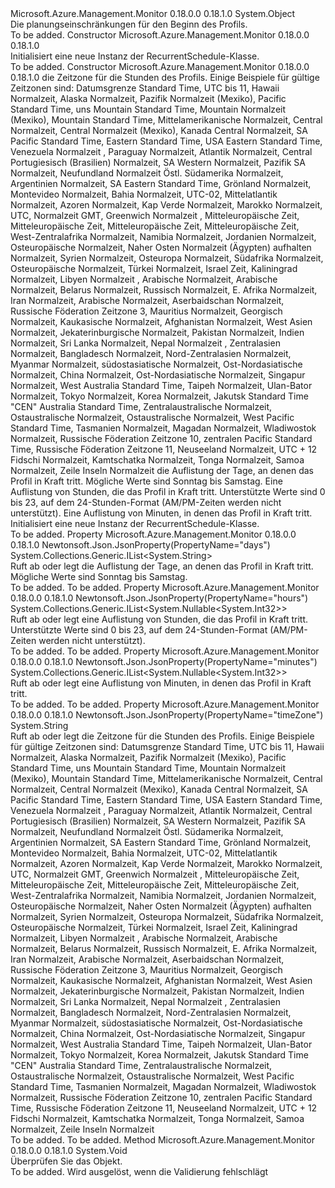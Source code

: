 <Type Name="RecurrentSchedule" FullName="Microsoft.Azure.Management.Monitor.Management.Models.RecurrentSchedule">
  <TypeSignature Language="C#" Value="public class RecurrentSchedule" />
  <TypeSignature Language="ILAsm" Value=".class public auto ansi beforefieldinit RecurrentSchedule extends System.Object" />
  <TypeSignature Language="DocId" Value="T:Microsoft.Azure.Management.Monitor.Management.Models.RecurrentSchedule" />
  <TypeSignature Language="VB.NET" Value="Public Class RecurrentSchedule" />
  <TypeSignature Language="F#" Value="type RecurrentSchedule = class" />
  <AssemblyInfo>
    <AssemblyName>Microsoft.Azure.Management.Monitor</AssemblyName>
    <AssemblyVersion>0.18.0.0</AssemblyVersion>
    <AssemblyVersion>0.18.1.0</AssemblyVersion>
  </AssemblyInfo>
  <Base>
    <BaseTypeName>System.Object</BaseTypeName>
  </Base>
  <Interfaces />
  <Docs>
    <summary>
            Die planungseinschränkungen für den Beginn des Profils.
            </summary>
    <remarks>To be added.</remarks>
  </Docs>
  <Members>
    <Member MemberName=".ctor">
      <MemberSignature Language="C#" Value="public RecurrentSchedule ();" />
      <MemberSignature Language="ILAsm" Value=".method public hidebysig specialname rtspecialname instance void .ctor() cil managed" />
      <MemberSignature Language="DocId" Value="M:Microsoft.Azure.Management.Monitor.Management.Models.RecurrentSchedule.#ctor" />
      <MemberSignature Language="VB.NET" Value="Public Sub New ()" />
      <MemberType>Constructor</MemberType>
      <AssemblyInfo>
        <AssemblyName>Microsoft.Azure.Management.Monitor</AssemblyName>
        <AssemblyVersion>0.18.0.0</AssemblyVersion>
        <AssemblyVersion>0.18.1.0</AssemblyVersion>
      </AssemblyInfo>
      <Parameters />
      <Docs>
        <summary>
            Initialisiert eine neue Instanz der RecurrentSchedule-Klasse.
            </summary>
        <remarks>To be added.</remarks>
      </Docs>
    </Member>
    <Member MemberName=".ctor">
      <MemberSignature Language="C#" Value="public RecurrentSchedule (string timeZone, System.Collections.Generic.IList&lt;string&gt; days, System.Collections.Generic.IList&lt;Nullable&lt;int&gt;&gt; hours, System.Collections.Generic.IList&lt;Nullable&lt;int&gt;&gt; minutes);" />
      <MemberSignature Language="ILAsm" Value=".method public hidebysig specialname rtspecialname instance void .ctor(string timeZone, class System.Collections.Generic.IList`1&lt;string&gt; days, class System.Collections.Generic.IList`1&lt;valuetype System.Nullable`1&lt;int32&gt;&gt; hours, class System.Collections.Generic.IList`1&lt;valuetype System.Nullable`1&lt;int32&gt;&gt; minutes) cil managed" />
      <MemberSignature Language="DocId" Value="M:Microsoft.Azure.Management.Monitor.Management.Models.RecurrentSchedule.#ctor(System.String,System.Collections.Generic.IList{System.String},System.Collections.Generic.IList{System.Nullable{System.Int32}},System.Collections.Generic.IList{System.Nullable{System.Int32}})" />
      <MemberSignature Language="VB.NET" Value="Public Sub New (timeZone As String, days As IList(Of String), hours As IList(Of Nullable(Of Integer)), minutes As IList(Of Nullable(Of Integer)))" />
      <MemberSignature Language="F#" Value="new Microsoft.Azure.Management.Monitor.Management.Models.RecurrentSchedule : string * System.Collections.Generic.IList&lt;string&gt; * System.Collections.Generic.IList&lt;Nullable&lt;int&gt;&gt; * System.Collections.Generic.IList&lt;Nullable&lt;int&gt;&gt; -&gt; Microsoft.Azure.Management.Monitor.Management.Models.RecurrentSchedule" Usage="new Microsoft.Azure.Management.Monitor.Management.Models.RecurrentSchedule (timeZone, days, hours, minutes)" />
      <MemberType>Constructor</MemberType>
      <AssemblyInfo>
        <AssemblyName>Microsoft.Azure.Management.Monitor</AssemblyName>
        <AssemblyVersion>0.18.0.0</AssemblyVersion>
        <AssemblyVersion>0.18.1.0</AssemblyVersion>
      </AssemblyInfo>
      <Parameters>
        <Parameter Name="timeZone" Type="System.String" />
        <Parameter Name="days" Type="System.Collections.Generic.IList&lt;System.String&gt;" />
        <Parameter Name="hours" Type="System.Collections.Generic.IList&lt;System.Nullable&lt;System.Int32&gt;&gt;" />
        <Parameter Name="minutes" Type="System.Collections.Generic.IList&lt;System.Nullable&lt;System.Int32&gt;&gt;" />
      </Parameters>
      <Docs>
        <param name="timeZone">die Zeitzone für die Stunden des Profils.
            Einige Beispiele für gültige Zeitzonen sind: Datumsgrenze Standard Time, UTC bis 11, Hawaii Normalzeit, Alaska Normalzeit, Pazifik Normalzeit (Mexiko), Pacific Standard Time, uns Mountain Standard Time, Mountain Normalzeit (Mexiko), Mountain Standard Time, Mittelamerikanische Normalzeit, Central Normalzeit, Central Normalzeit (Mexiko), Kanada Central Normalzeit, SA Pacific Standard Time, Eastern Standard Time, USA Eastern Standard Time, Venezuela Normalzeit , Paraguay Normalzeit, Atlantik Normalzeit, Central Portugiesisch (Brasilien) Normalzeit, SA Western Normalzeit, Pazifik SA Normalzeit, Neufundland Normalzeit Östl. Südamerika Normalzeit, Argentinien Normalzeit, SA Eastern Standard Time, Grönland Normalzeit, Montevideo Normalzeit, Bahia Normalzeit, UTC-02, Mittelatlantik Normalzeit, Azoren Normalzeit, Kap Verde Normalzeit, Marokko Normalzeit, UTC, Normalzeit GMT, Greenwich Normalzeit , Mitteleuropäische Zeit, Mitteleuropäische Zeit, Mitteleuropäische Zeit, Mitteleuropäische Zeit, West-Zentralafrika Normalzeit, Namibia Normalzeit, Jordanien Normalzeit, Osteuropäische Normalzeit, Naher Osten Normalzeit (Ägypten) aufhalten Normalzeit, Syrien Normalzeit, Osteuropa Normalzeit, Südafrika Normalzeit, Osteuropäische Normalzeit, Türkei Normalzeit, Israel Zeit, Kaliningrad Normalzeit, Libyen Normalzeit , Arabische Normalzeit, Arabische Normalzeit, Belarus Normalzeit, Russisch Normalzeit, E. Afrika Normalzeit, Iran Normalzeit, Arabische Normalzeit, Aserbaidschan Normalzeit, Russische Föderation Zeitzone 3, Mauritius Normalzeit, Georgisch Normalzeit, Kaukasische Normalzeit, Afghanistan Normalzeit, West Asien Normalzeit, Jekaterinburgische Normalzeit, Pakistan Normalzeit, Indien Normalzeit, Sri Lanka Normalzeit, Nepal Normalzeit , Zentralasien Normalzeit, Bangladesch Normalzeit, Nord-Zentralasien Normalzeit, Myanmar Normalzeit, südostasiatische Normalzeit, Ost-Nordasiatische Normalzeit, China Normalzeit, Ost-Nordasiatische Normalzeit, Singapur Normalzeit, West Australia Standard Time, Taipeh Normalzeit, Ulan-Bator Normalzeit, Tokyo Normalzeit, Korea Normalzeit, Jakutsk Standard Time "CEN" Australia Standard Time, Zentralaustralische Normalzeit, Ostaustralische Normalzeit, Ostaustralische Normalzeit, West Pacific Standard Time, Tasmanien Normalzeit, Magadan Normalzeit, Wladiwostok Normalzeit, Russische Föderation Zeitzone 10, zentralen Pacific Standard Time, Russische Föderation Zeitzone 11, Neuseeland Normalzeit, UTC + 12 Fidschi Normalzeit, Kamtschatka Normalzeit, Tonga Normalzeit, Samoa Normalzeit, Zeile Inseln Normalzeit</param>
        <param name="days">die Auflistung der Tage, an denen das Profil in Kraft tritt. Mögliche Werte sind Sonntag bis Samstag.</param>
        <param name="hours">Eine Auflistung von Stunden, die das Profil in Kraft tritt. Unterstützte Werte sind 0 bis 23, auf dem 24-Stunden-Format (AM/PM-Zeiten werden nicht unterstützt).</param>
        <param name="minutes">Eine Auflistung von Minuten, in denen das Profil in Kraft tritt.</param>
        <summary>
            Initialisiert eine neue Instanz der RecurrentSchedule-Klasse.
            </summary>
        <remarks>To be added.</remarks>
      </Docs>
    </Member>
    <Member MemberName="Days">
      <MemberSignature Language="C#" Value="public System.Collections.Generic.IList&lt;string&gt; Days { get; set; }" />
      <MemberSignature Language="ILAsm" Value=".property instance class System.Collections.Generic.IList`1&lt;string&gt; Days" />
      <MemberSignature Language="DocId" Value="P:Microsoft.Azure.Management.Monitor.Management.Models.RecurrentSchedule.Days" />
      <MemberSignature Language="VB.NET" Value="Public Property Days As IList(Of String)" />
      <MemberSignature Language="F#" Value="member this.Days : System.Collections.Generic.IList&lt;string&gt; with get, set" Usage="Microsoft.Azure.Management.Monitor.Management.Models.RecurrentSchedule.Days" />
      <MemberType>Property</MemberType>
      <AssemblyInfo>
        <AssemblyName>Microsoft.Azure.Management.Monitor</AssemblyName>
        <AssemblyVersion>0.18.0.0</AssemblyVersion>
        <AssemblyVersion>0.18.1.0</AssemblyVersion>
      </AssemblyInfo>
      <Attributes>
        <Attribute>
          <AttributeName>Newtonsoft.Json.JsonProperty(PropertyName="days")</AttributeName>
        </Attribute>
      </Attributes>
      <ReturnValue>
        <ReturnType>System.Collections.Generic.IList&lt;System.String&gt;</ReturnType>
      </ReturnValue>
      <Docs>
        <summary>
            Ruft ab oder legt die Auflistung der Tage, an denen das Profil in Kraft tritt. Mögliche Werte sind Sonntag bis Samstag.
            </summary>
        <value>To be added.</value>
        <remarks>To be added.</remarks>
      </Docs>
    </Member>
    <Member MemberName="Hours">
      <MemberSignature Language="C#" Value="public System.Collections.Generic.IList&lt;Nullable&lt;int&gt;&gt; Hours { get; set; }" />
      <MemberSignature Language="ILAsm" Value=".property instance class System.Collections.Generic.IList`1&lt;valuetype System.Nullable`1&lt;int32&gt;&gt; Hours" />
      <MemberSignature Language="DocId" Value="P:Microsoft.Azure.Management.Monitor.Management.Models.RecurrentSchedule.Hours" />
      <MemberSignature Language="VB.NET" Value="Public Property Hours As IList(Of Nullable(Of Integer))" />
      <MemberSignature Language="F#" Value="member this.Hours : System.Collections.Generic.IList&lt;Nullable&lt;int&gt;&gt; with get, set" Usage="Microsoft.Azure.Management.Monitor.Management.Models.RecurrentSchedule.Hours" />
      <MemberType>Property</MemberType>
      <AssemblyInfo>
        <AssemblyName>Microsoft.Azure.Management.Monitor</AssemblyName>
        <AssemblyVersion>0.18.0.0</AssemblyVersion>
        <AssemblyVersion>0.18.1.0</AssemblyVersion>
      </AssemblyInfo>
      <Attributes>
        <Attribute>
          <AttributeName>Newtonsoft.Json.JsonProperty(PropertyName="hours")</AttributeName>
        </Attribute>
      </Attributes>
      <ReturnValue>
        <ReturnType>System.Collections.Generic.IList&lt;System.Nullable&lt;System.Int32&gt;&gt;</ReturnType>
      </ReturnValue>
      <Docs>
        <summary>
            Ruft ab oder legt eine Auflistung von Stunden, die das Profil in Kraft tritt. Unterstützte Werte sind 0 bis 23, auf dem 24-Stunden-Format (AM/PM-Zeiten werden nicht unterstützt).
            </summary>
        <value>To be added.</value>
        <remarks>To be added.</remarks>
      </Docs>
    </Member>
    <Member MemberName="Minutes">
      <MemberSignature Language="C#" Value="public System.Collections.Generic.IList&lt;Nullable&lt;int&gt;&gt; Minutes { get; set; }" />
      <MemberSignature Language="ILAsm" Value=".property instance class System.Collections.Generic.IList`1&lt;valuetype System.Nullable`1&lt;int32&gt;&gt; Minutes" />
      <MemberSignature Language="DocId" Value="P:Microsoft.Azure.Management.Monitor.Management.Models.RecurrentSchedule.Minutes" />
      <MemberSignature Language="VB.NET" Value="Public Property Minutes As IList(Of Nullable(Of Integer))" />
      <MemberSignature Language="F#" Value="member this.Minutes : System.Collections.Generic.IList&lt;Nullable&lt;int&gt;&gt; with get, set" Usage="Microsoft.Azure.Management.Monitor.Management.Models.RecurrentSchedule.Minutes" />
      <MemberType>Property</MemberType>
      <AssemblyInfo>
        <AssemblyName>Microsoft.Azure.Management.Monitor</AssemblyName>
        <AssemblyVersion>0.18.0.0</AssemblyVersion>
        <AssemblyVersion>0.18.1.0</AssemblyVersion>
      </AssemblyInfo>
      <Attributes>
        <Attribute>
          <AttributeName>Newtonsoft.Json.JsonProperty(PropertyName="minutes")</AttributeName>
        </Attribute>
      </Attributes>
      <ReturnValue>
        <ReturnType>System.Collections.Generic.IList&lt;System.Nullable&lt;System.Int32&gt;&gt;</ReturnType>
      </ReturnValue>
      <Docs>
        <summary>
            Ruft ab oder legt eine Auflistung von Minuten, in denen das Profil in Kraft tritt.
            </summary>
        <value>To be added.</value>
        <remarks>To be added.</remarks>
      </Docs>
    </Member>
    <Member MemberName="TimeZone">
      <MemberSignature Language="C#" Value="public string TimeZone { get; set; }" />
      <MemberSignature Language="ILAsm" Value=".property instance string TimeZone" />
      <MemberSignature Language="DocId" Value="P:Microsoft.Azure.Management.Monitor.Management.Models.RecurrentSchedule.TimeZone" />
      <MemberSignature Language="VB.NET" Value="Public Property TimeZone As String" />
      <MemberSignature Language="F#" Value="member this.TimeZone : string with get, set" Usage="Microsoft.Azure.Management.Monitor.Management.Models.RecurrentSchedule.TimeZone" />
      <MemberType>Property</MemberType>
      <AssemblyInfo>
        <AssemblyName>Microsoft.Azure.Management.Monitor</AssemblyName>
        <AssemblyVersion>0.18.0.0</AssemblyVersion>
        <AssemblyVersion>0.18.1.0</AssemblyVersion>
      </AssemblyInfo>
      <Attributes>
        <Attribute>
          <AttributeName>Newtonsoft.Json.JsonProperty(PropertyName="timeZone")</AttributeName>
        </Attribute>
      </Attributes>
      <ReturnValue>
        <ReturnType>System.String</ReturnType>
      </ReturnValue>
      <Docs>
        <summary>
            Ruft ab oder legt die Zeitzone für die Stunden des Profils. Einige Beispiele für gültige Zeitzonen sind: Datumsgrenze Standard Time, UTC bis 11, Hawaii Normalzeit, Alaska Normalzeit, Pazifik Normalzeit (Mexiko), Pacific Standard Time, uns Mountain Standard Time, Mountain Normalzeit (Mexiko), Mountain Standard Time, Mittelamerikanische Normalzeit, Central Normalzeit, Central Normalzeit (Mexiko), Kanada Central Normalzeit, SA Pacific Standard Time, Eastern Standard Time, USA Eastern Standard Time, Venezuela Normalzeit , Paraguay Normalzeit, Atlantik Normalzeit, Central Portugiesisch (Brasilien) Normalzeit, SA Western Normalzeit, Pazifik SA Normalzeit, Neufundland Normalzeit Östl. Südamerika Normalzeit, Argentinien Normalzeit, SA Eastern Standard Time, Grönland Normalzeit, Montevideo Normalzeit, Bahia Normalzeit, UTC-02, Mittelatlantik Normalzeit, Azoren Normalzeit, Kap Verde Normalzeit, Marokko Normalzeit, UTC, Normalzeit GMT, Greenwich Normalzeit , Mitteleuropäische Zeit, Mitteleuropäische Zeit, Mitteleuropäische Zeit, Mitteleuropäische Zeit, West-Zentralafrika Normalzeit, Namibia Normalzeit, Jordanien Normalzeit, Osteuropäische Normalzeit, Naher Osten Normalzeit (Ägypten) aufhalten Normalzeit, Syrien Normalzeit, Osteuropa Normalzeit, Südafrika Normalzeit, Osteuropäische Normalzeit, Türkei Normalzeit, Israel Zeit, Kaliningrad Normalzeit, Libyen Normalzeit , Arabische Normalzeit, Arabische Normalzeit, Belarus Normalzeit, Russisch Normalzeit, E. Afrika Normalzeit, Iran Normalzeit, Arabische Normalzeit, Aserbaidschan Normalzeit, Russische Föderation Zeitzone 3, Mauritius Normalzeit, Georgisch Normalzeit, Kaukasische Normalzeit, Afghanistan Normalzeit, West Asien Normalzeit, Jekaterinburgische Normalzeit, Pakistan Normalzeit, Indien Normalzeit, Sri Lanka Normalzeit, Nepal Normalzeit , Zentralasien Normalzeit, Bangladesch Normalzeit, Nord-Zentralasien Normalzeit, Myanmar Normalzeit, südostasiatische Normalzeit, Ost-Nordasiatische Normalzeit, China Normalzeit, Ost-Nordasiatische Normalzeit, Singapur Normalzeit, West Australia Standard Time, Taipeh Normalzeit, Ulan-Bator Normalzeit, Tokyo Normalzeit, Korea Normalzeit, Jakutsk Standard Time "CEN" Australia Standard Time, Zentralaustralische Normalzeit, Ostaustralische Normalzeit, Ostaustralische Normalzeit, West Pacific Standard Time, Tasmanien Normalzeit, Magadan Normalzeit, Wladiwostok Normalzeit, Russische Föderation Zeitzone 10, zentralen Pacific Standard Time, Russische Föderation Zeitzone 11, Neuseeland Normalzeit, UTC + 12 Fidschi Normalzeit, Kamtschatka Normalzeit, Tonga Normalzeit, Samoa Normalzeit, Zeile Inseln Normalzeit
            </summary>
        <value>To be added.</value>
        <remarks>To be added.</remarks>
      </Docs>
    </Member>
    <Member MemberName="Validate">
      <MemberSignature Language="C#" Value="public virtual void Validate ();" />
      <MemberSignature Language="ILAsm" Value=".method public hidebysig newslot virtual instance void Validate() cil managed" />
      <MemberSignature Language="DocId" Value="M:Microsoft.Azure.Management.Monitor.Management.Models.RecurrentSchedule.Validate" />
      <MemberSignature Language="VB.NET" Value="Public Overridable Sub Validate ()" />
      <MemberSignature Language="F#" Value="abstract member Validate : unit -&gt; unit&#xA;override this.Validate : unit -&gt; unit" Usage="recurrentSchedule.Validate " />
      <MemberType>Method</MemberType>
      <AssemblyInfo>
        <AssemblyName>Microsoft.Azure.Management.Monitor</AssemblyName>
        <AssemblyVersion>0.18.0.0</AssemblyVersion>
        <AssemblyVersion>0.18.1.0</AssemblyVersion>
      </AssemblyInfo>
      <ReturnValue>
        <ReturnType>System.Void</ReturnType>
      </ReturnValue>
      <Parameters />
      <Docs>
        <summary>
            Überprüfen Sie das Objekt.
            </summary>
        <remarks>To be added.</remarks>
        <exception cref="T:Microsoft.Rest.ValidationException">
            Wird ausgelöst, wenn die Validierung fehlschlägt
            </exception>
      </Docs>
    </Member>
  </Members>
</Type>